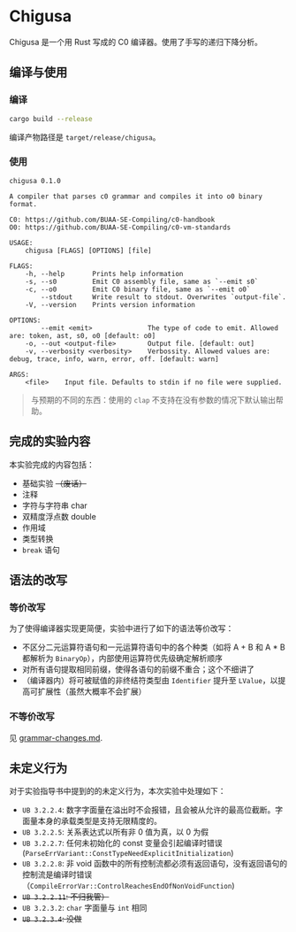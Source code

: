 # Chigusa

Chigusa 是一个用 Rust 写成的 C0 编译器。使用了手写的递归下降分析。

## 编译与使用

### 编译

```sh
cargo build --release
```

编译产物路径是 `target/release/chigusa`。

### 使用

```
chigusa 0.1.0

A compiler that parses c0 grammar and compiles it into o0 binary format.

C0: https://github.com/BUAA-SE-Compiling/c0-handbook
O0: https://github.com/BUAA-SE-Compiling/c0-vm-standards

USAGE:
    chigusa [FLAGS] [OPTIONS] [file]

FLAGS:
    -h, --help       Prints help information
    -s, --s0         Emit C0 assembly file, same as `--emit s0`
    -c, --o0         Emit C0 binary file, same as `--emit o0`
        --stdout     Write result to stdout. Overwrites `output-file`.
    -V, --version    Prints version information

OPTIONS:
        --emit <emit>              The type of code to emit. Allowed are: token, ast, s0, o0 [default: o0]
    -o, --out <output-file>        Output file. [default: out]
    -v, --verbosity <verbosity>    Verbossity. Allowed values are: debug, trace, info, warn, error, off. [default: warn]

ARGS:
    <file>    Input file. Defaults to stdin if no file were supplied.
```

> 与预期的不同的东西：使用的 `clap` 不支持在没有参数的情况下默认输出帮助。

## 完成的实验内容

本实验完成的内容包括：

- 基础实验 ~~（废话）~~
- 注释
- 字符与字符串 char
- 双精度浮点数 double
- 作用域
- 类型转换
- `break` 语句

## 语法的改写

### 等价改写

为了使得编译器实现更简便，实验中进行了如下的语法等价改写：

- 不区分二元运算符语句和一元运算符语句中的各个种类（如将 A + B 和 A * B 都解析为 `BinaryOp`），内部使用运算符优先级确定解析顺序
- 对所有语句提取相同前缀，使得各语句的前缀不重合；这个不细讲了
- （编译器内）将可被赋值的非终结符类型由 `Identifier` 提升至 `LValue`，以提高可扩展性（虽然大概率不会扩展）

### 不等价改写

见 [grammar-changes.md](./grammar-changes.md).

## 未定义行为

对于实验指导书中提到的的未定义行为，本次实验中处理如下：

- `UB 3.2.2.4`: 数字字面量在溢出时不会报错，且会被从允许的最高位截断。字面量本身的承载类型是支持无限精度的。
- `UB 3.2.2.5`: 关系表达式以所有非 0 值为真，以 0 为假
- `UB 3.2.2.7`: 任何未初始化的 const 变量会引起编译时错误 (`ParseErrVariant::ConstTypeNeedExplicitInitialization`)
- `UB 3.2.2.8`: 非 void 函数中的所有控制流都必须有返回语句，没有返回语句的控制流是编译时错误（`CompileErrorVar::ControlReachesEndOfNonVoidFunction`)
- ~~`UB 3.2.2.11`: 不归我管）~~
- `UB 3.2.3.2`: `char` 字面量与 `int` 相同
- ~~`UB 3.2.3.4`: 没做~~
